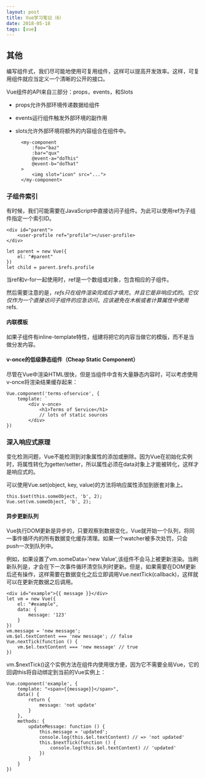 ```yaml
---
layout: post
title: Vue学习笔记（6）
date: 2018-05-18
tags: [vue]
---
```


## 其他

编写组件式，我们尽可能地使用可复用组件，这样可以提高开发效率。这样，可复用组件就应当定义一个清晰的公开的接口。

Vue组件的API来自三部分：props，events，和Slots

- props允许外部环境传递数据给组件
- events运行组件触发外部环境的副作用
- slots允许外部环境将额外的内容组合在组件中。

        <my-component
            :foo="baz"
            :bar="qux"
            @event-a="doThis"
            @event-b="doThat" 
        >
            <img slot="icon" src="...">
        </my-component>
    
### 子组件索引

有时候，我们可能需要在JavaScript中直接访问子组件。为此可以使用ref为子组件指定一个索引ID。

    <div id="parent">
        <user-profile ref="profile"></user-profile>
    </div>

    let parent = new Vue({
        el: "#parent"
    })
    let child = parent.$refs.profile

当ref和v-for一起使用时，ref是一个数组或对象，包含相应的子组件。

然后需要注意的是，$refs只在组件渲染完成后才填充，并且它是非响应式的。它仅仅作为一个直接访问子组件的应急访问，应该避免在木板或者计算属性中使用$refs.

#### 内联模板

如果子组件有inline-template特性，组建将把它的内容当做它的模版，而不是当做分发内容。

#### v-once的低级静态组件（Cheap Static Component）

尽管在Vue中渲染HTML很快，但是当组件中含有大量静态内容时，可以考虑使用v-once将渲染结果缓存起来：

    Vue.component('terms-ofservice', {
        template: `
            <div v-once>
                <h1>Terms of Service</h1>
                // lots of static sources
            </div>
    })

### 深入响应式原理

变化检测问题，Vue不能检测到对象属性的添加或删除。因为Vue在初始化实例时，将属性转化为getter/setter，所以属性必须在data对象上才能被转化，这样才是响应式的。

可以使用Vue.set(object, key, value)的方法将响应属性添加到嵌套对象上。

    this.$set(this.someObject, 'b', 2);
    Vue.set(vm.someObject, 'b', 2);

#### 异步更新队列

Vue执行DOM更新是异步的，只要观察到数据变化，Vue就开始一个队列，将同一事件循环内的所有数据变化缓存清理。如果一个watcher被多次处罚，只会push一次到队列中。

例如，如果设置了vm.someData='new Value',该组件不会马上被更新渲染。当刷新队列是，才会在下一次事件循环清空队列时更新。但是，如果需要在DOM更新后还有操作，这样需要在数据变化之后立即调用Vue.nextTick(callback)，这样就可以在更新完数据之后调用。

    <div id="example">{{ message }}</div>
    let vm = new Vue({
        el: "#example",
        data: {
            message: '123'
        }
    })
    vm.message = 'new message';
    vm.$el.textContent === 'new message'; // false
    Vue.nextTick(function () {
        vm.$el.textContent === 'new message' // true
    })

vm.$nextTick()这个实例方法在组件内使用很方便，因为它不需要全局Vue，它的回调this将自动绑定到当前的Vue实例上：

    Vue.component('example', {
        template: "<span>{{message}}</span>",
        data() {
            return {
                message: 'not update'
            }
        },
        methods: {
            updateMessage: function () {
                this.message = 'updated';
                console.log(this.$el.textContent) // => 'not updated'
                this.$nextTick(function () {
                    console.log(this.$el.textContent) // 'updated'
                })
            }
        }
    })
